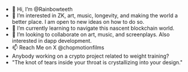 - 👋 Hi, I’m @Rainbowteeth
- 👀 I’m interested in ZK, art, music, longevity, and making the world a better place. I am open to new ideas on how to do so. 
- 🌱 I’m currently learning to navigate this nascent blockchain world. 
- 💞️ I’m looking to collaborate on art, music, and screenplays. Also interested in dapp development. 
- 📫 Reach Me on X @chopmotionfilms
- Anybody working on a crypto project related to weight training?
- "The knot of tears inside your throat is crystallizing into your design." 

<!---
Rainbowteeth/Rainbowteeth is a ✨ special ✨ repository because its `README.md` (this file) appears on your GitHub profile.
You can click the Preview link to take a look at your changes.
--->
